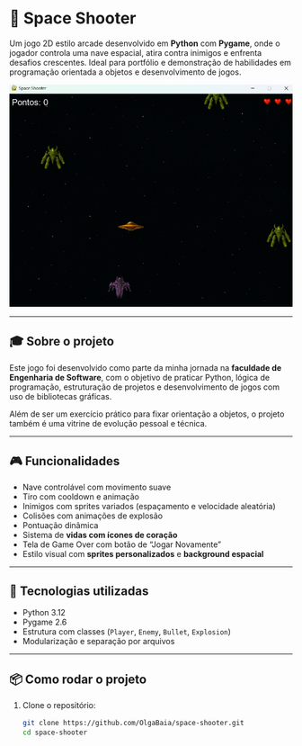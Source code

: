 # 🚀 Space Shooter

Um jogo 2D estilo arcade desenvolvido em **Python** com **Pygame**, onde o jogador controla uma nave espacial, atira contra inimigos e enfrenta desafios crescentes. Ideal para portfólio e demonstração de habilidades em programação orientada a objetos e desenvolvimento de jogos.

![screenshot](assets/screenshot.png)

---

## 🎓 Sobre o projeto

Este jogo foi desenvolvido como parte da minha jornada na **faculdade de Engenharia de Software**, com o objetivo de praticar Python, lógica de programação, estruturação de projetos e desenvolvimento de jogos com uso de bibliotecas gráficas.

Além de ser um exercício prático para fixar orientação a objetos, o projeto também é uma vitrine de evolução pessoal e técnica.

---

## 🎮 Funcionalidades

- Nave controlável com movimento suave
- Tiro com cooldown e animação
- Inimigos com sprites variados (espaçamento e velocidade aleatória)
- Colisões com animações de explosão
- Pontuação dinâmica
- Sistema de **vidas com ícones de coração**
- Tela de Game Over com botão de “Jogar Novamente”
- Estilo visual com **sprites personalizados** e **background espacial**

---

## 🧠 Tecnologias utilizadas

- Python 3.12
- Pygame 2.6
- Estrutura com classes (`Player`, `Enemy`, `Bullet`, `Explosion`)
- Modularização e separação por arquivos

---

## 📦 Como rodar o projeto

1. Clone o repositório:
   ```bash
   git clone https://github.com/OlgaBaia/space-shooter.git
   cd space-shooter
